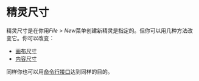 # 精灵尺寸

精灵尺寸是在你用*File > New*菜单创建新精灵是指定的。但你可以用几种方法改变它。你可以改变：

- [画布尺寸](canvas.md)
- [内容尺寸](resize.md)

同样你也可以用[命令行接口](cli.md#resize-one-sprite-to-several-dimensions)达到同样的目的。
